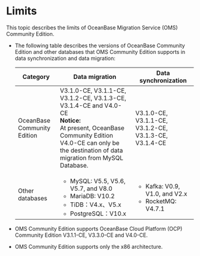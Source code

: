 # Limits

This topic describes the limits of OceanBase Migration Service (OMS) Community Edition.

* The following table describes the versions of OceanBase Community Edition and other databases that OMS Community Edition supports in data synchronization and data migration:

   | Category | Data migration | Data synchronization |
   |---------------|-------------------------------------------------------------------------------------------------------------------------------------------------------------------------------|---------------------------------------------------------------------------------------------------------------------------------------------------------------------------------------------------------------|
   | OceanBase Community Edition | V3.1.0-CE, V3.1.1-CE, V3.1.2-CE, V3.1.3-CE, V3.1.4-CE and V4.0-CE <br>**Notice:**<br>At present, OceanBase Community Edition V4.0-CE can only be the destination of data migration from MySQL Database.  | V3.1.0-CE, V3.1.1-CE, V3.1.2-CE, V3.1.3-CE, V3.1.4-CE  |
   | Other databases | <ul><li> MySQL: V5.5, V5.6, V5.7, and V8.0   <li> MariaDB: V10.2 <li>TiDB：V4.x、V5.x <li>PostgreSQL：V10.x</ul> | <ul><li> Kafka: V0.9, V1.0, and V2.x   <li> RocketMQ: V4.7.1 |

* OMS Community Edition supports OceanBase Cloud Platform (OCP) Community Edition V3.1.1-CE, V3.3.0-CE and V4.0-CE.

* OMS Community Edition supports only the x86 architecture.
